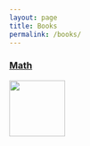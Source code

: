 ```yaml
---
layout: page
title: Books
permalink: /books/
---
```



### [Math](https://leomaor.github.io/math/)

[<img src=https://images-na.ssl-images-amazon.com/images/I/41qQ8QHroVS._SY344_BO1,204,203,200_.jpg height=100 />](https://leomaor.github.io/math/)

